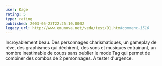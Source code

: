 ```yaml
---
user: Kage
rating: 5
type: rating
published: 2003-05-23T22:25:10.000Z
legacy_url: http://www.emunova.net/veda/test/91.htm#comment-1510
---
```

Incroyablement beau. Des personnages charismatiques, un gameplay de rêve, des graphismes qui déchirent, des sons et musiques entraînant, un nombre inestimable de coups sans oublier le mode Tag qui permet de combiner des combos de 2 personnages. A tester d'urgence.